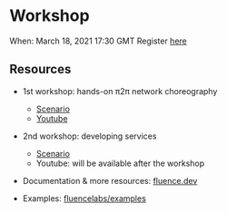 # Workshop

When: March 18, 2021  17:30 GMT
Register [here](https://www.eventbrite.co.uk/e/fluence-workshop-2-tickets-142242821107)

## Resources
- 1st workshop: hands-on π2π network choreography
  - [Scenario](https://www.notion.so/fluencenetwork/Fluence-Workshop-hands-on-2-network-choreography-83beddecd2194a4789039406a85224df)
  - [Youtube](https://www.youtube.com/watch?v=_K6pgUwQqm0&ab_channel=FluenceLabs)
- 2nd workshop: developing services
  - [Scenario](https://www.notion.so/fluencenetwork/Fluence-workshop-developing-services-b1bfbf9f76d94135b56394e83fc0a8e9)
  - Youtube: will be available after the workshop

- Documentation & more resources: [fluence.dev](https://fluence.dev)
- Examples: [fluencelabs/examples](https://github.com/fluencelabs/examples)
